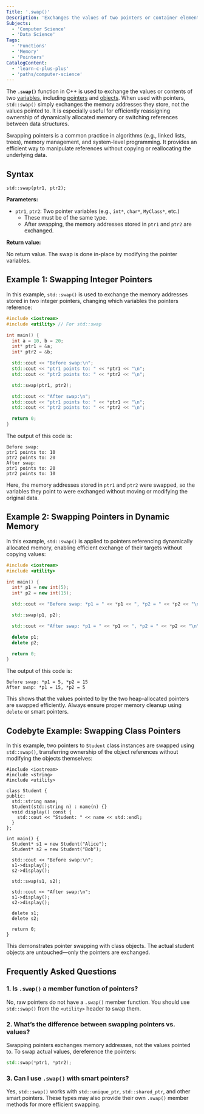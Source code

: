 ```yaml
---
Title: '.swap()'
Description: 'Exchanges the values of two pointers or container elements, allowing efficient data manipulation without deep copies.'
Subjects:
  - 'Computer Science'
  - 'Data Science'
Tags:
  - 'Functions'
  - 'Memory'
  - 'Pointers'
CatalogContent:
  - 'learn-c-plus-plus'
  - 'paths/computer-science'
---
```


The **`.swap()`** function in C++ is used to exchange the values or contents of two [variables](https://www.codecademy.com/resources/docs/cpp/variables), including [pointers](https://www.codecademy.com/resources/docs/cpp/pointers) and [objects](https://www.codecademy.com/resources/docs/cpp/objects). When used with pointers, `std::swap()` simply exchanges the memory addresses they store, not the values pointed to. It is especially useful for efficiently reassigning ownership of dynamically allocated memory or switching references between data structures.

Swapping pointers is a common practice in algorithms (e.g., linked lists, trees), memory management, and system-level programming. It provides an efficient way to manipulate references without copying or reallocating the underlying data.

## Syntax

```pseudo
std::swap(ptr1, ptr2);
```

**Parameters:**

- `ptr1`, `ptr2`: Two pointer variables (e.g., `int*`, `char*`, `MyClass*`, etc.)
  - These must be of the same type.
  - After swapping, the memory addresses stored in `ptr1` and `ptr2` are exchanged.

**Return value:**

No return value. The swap is done in-place by modifying the pointer variables.

## Example 1: Swapping Integer Pointers

In this example, `std::swap()` is used to exchange the memory addresses stored in two integer pointers, changing which variables the pointers reference:

```cpp
#include <iostream>
#include <utility> // For std::swap

int main() {
  int a = 10, b = 20;
  int* ptr1 = &a;
  int* ptr2 = &b;

  std::cout << "Before swap:\n";
  std::cout << "ptr1 points to: " << *ptr1 << "\n";
  std::cout << "ptr2 points to: " << *ptr2 << "\n";

  std::swap(ptr1, ptr2);

  std::cout << "After swap:\n";
  std::cout << "ptr1 points to: " << *ptr1 << "\n";
  std::cout << "ptr2 points to: " << *ptr2 << "\n";

  return 0;
}
```

The output of this code is:

```shell
Before swap:
ptr1 points to: 10
ptr2 points to: 20
After swap:
ptr1 points to: 20
ptr2 points to: 10
```

Here, the memory addresses stored in `ptr1` and `ptr2` were swapped, so the variables they point to were exchanged without moving or modifying the original data.

## Example 2: Swapping Pointers in Dynamic Memory

In this example, `std::swap()` is applied to pointers referencing dynamically allocated memory, enabling efficient exchange of their targets without copying values:

```cpp
#include <iostream>
#include <utility>

int main() {
  int* p1 = new int(5);
  int* p2 = new int(15);

  std::cout << "Before swap: *p1 = " << *p1 << ", *p2 = " << *p2 << "\n";

  std::swap(p1, p2);

  std::cout << "After swap: *p1 = " << *p1 << ", *p2 = " << *p2 << "\n";

  delete p1;
  delete p2;

  return 0;
}
```

The output of this code is:

```shell
Before swap: *p1 = 5, *p2 = 15
After swap: *p1 = 15, *p2 = 5
```

This shows that the values pointed to by the two heap-allocated pointers are swapped efficiently. Always ensure proper memory cleanup using `delete` or smart pointers.

## Codebyte Example: Swapping Class Pointers

In this example, two pointers to `Student` class instances are swapped using `std::swap()`, transferring ownership of the object references without modifying the objects themselves:

```codebyte/cpp
#include <iostream>
#include <string>
#include <utility>

class Student {
public:
  std::string name;
  Student(std::string n) : name(n) {}
  void display() const {
    std::cout << "Student: " << name << std::endl;
  }
};

int main() {
  Student* s1 = new Student("Alice");
  Student* s2 = new Student("Bob");

  std::cout << "Before swap:\n";
  s1->display();
  s2->display();

  std::swap(s1, s2);

  std::cout << "After swap:\n";
  s1->display();
  s2->display();

  delete s1;
  delete s2;

  return 0;
}
```

This demonstrates pointer swapping with class objects. The actual student objects are untouched—only the pointers are exchanged.

## Frequently Asked Questions

### 1. Is `.swap()` a member function of pointers?

No, raw pointers do not have a `.swap()` member function. You should use `std::swap()` from the `<utility>` header to swap them.

### 2. What’s the difference between swapping pointers vs. values?

Swapping pointers exchanges memory addresses, not the values pointed to. To swap actual values, dereference the pointers:

```cpp
std::swap(*ptr1, *ptr2);
```

### 3. Can I use `.swap()` with smart pointers?

Yes, `std::swap()` works with `std::unique_ptr`, `std::shared_ptr`, and other smart pointers. These types may also provide their own `.swap()` member methods for more efficient swapping.
